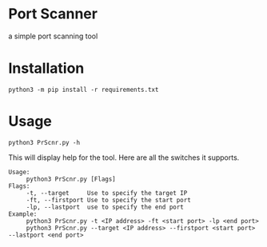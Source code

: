 # Port Scanner

a simple port scanning tool

# Installation

```
python3 -m pip install -r requirements.txt
```

# Usage

```
python3 PrScnr.py -h
```

This will display help for the tool. Here are all the switches it supports.

```
Usage:
     python3 PrScnr.py [Flags]
Flags:
     -t, --target     Use to specify the target IP
     -ft, --firstport Use to specify the start port
     -lp, --lastport  use to specify the end port
Example:
     python3 PrScnr.py -t <IP address> -ft <start port> -lp <end port>
     python3 PrScnr.py --target <IP address> --firstport <start port> --lastport <end port>
```
